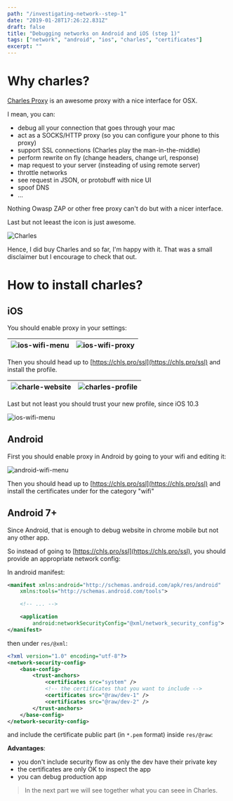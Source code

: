 ```yaml
---
path: "/investigating-network--step-1"
date: "2019-01-28T17:26:22.831Z"
draft: false
title: "Debugging networks on Android and iOS (step 1)"
tags: ["network", "android", "ios", "charles", "certificates"]
excerpt: ""
---
```


# Why charles?

[Charles Proxy](https://www.charlesproxy.com/) is an awesome proxy with a nice interface for OSX.

I mean, you can:

- debug all your connection that goes through your mac
- act as a SOCKS/HTTP proxy (so you can configure your phone to this proxy)
- support SSL connections (Charles play the man-in-the-middle)
- perform rewrite on fly (change headers, change url, response)
- map request to your server (insteading of using remote server)
- throttle networks
- see request in JSON, or protobuff with nice UI
- spoof DNS
- ...

Nothing Owasp ZAP or other free proxy can't do but with a nicer interface.

Last but not leeast the icon is just awesome.

![Charles](https://www.charlesproxy.com/static/img/charles_hdr.06351fb7.png)

Hence, I did buy Charles and so far, I'm happy with it. That was a small disclaimer but I encourage to check that out.

# How to install charles?

## iOS

You should enable proxy in your settings:

| ![ios-wifi-menu](./resized/ios-wifi-base.jpeg) | ![ios-wifi-proxy](./resized/ios-wifi-proxy.jpeg) |
| :--------------------------------------------: | :----------------------------------------------: |


Then you should head up to [https://chls.pro/ssl](https://chls.pro/ssl) and install the profile.

| ![charle-website](./resized/chls-pro.jpeg) | ![charles-profile](./resized/ios-profile.jpeg) |
| :----------------------------------------: | :--------------------------------------------: |


Last but not least you should trust your new profile, since iOS 10.3

![ios-wifi-menu](./resized/ios-trust.jpeg)

## Android

First you should enable proxy in Android by going to your wifi and editing it:

![android-wifi-menu](./resized/android-wifi.jpeg)

Then you should head up to [https://chls.pro/ssl](https://chls.pro/ssl) and install the certificates under for the category "wifi"

## Android 7+

Since Android, that is enough to debug website in chrome mobile but not any other app.

So instead of going to [https://chls.pro/ssl](https://chls.pro/ssl), you should provide an appropriate network config:

In android manifest:

```xml
<manifest xmlns:android="http://schemas.android.com/apk/res/android"
    xmlns:tools="http://schemas.android.com/tools">

    <!-- ... -->

    <application
        android:networkSecurityConfig="@xml/network_security_config">
</manifest>
```

then under `res/@xml`:

```xml
<?xml version="1.0" encoding="utf-8"?>
<network-security-config>
    <base-config>
        <trust-anchors>
            <certificates src="system" />
            <!-- the certificates that you want to include -->
            <certificates src="@raw/dev-1" />
            <certificates src="@raw/dev-2" />
        </trust-anchors>
    </base-config>
</network-security-config>
```

and include the certificate public part (in `*.pem` format) inside `res/@raw`:

**Advantages**:

- you don't include security flow as only the dev have their private key
- the certificates are only OK to inspect the app
- you can debug production app

> In the next part we will see together what you can seee in Charles.

